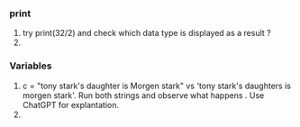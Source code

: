 ### print
1. try print(32/2) and check which data type is displayed as a result ?
2. 


### Variables 
1. c = "tony stark's daughter is Morgen stark" vs 'tony stark's daughters is morgen stark'. Run both strings and observe what happens . Use ChatGPT for explantation.
2. 
